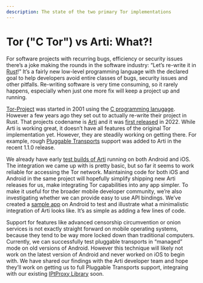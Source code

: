 ```yaml
---
description: The state of the two primary Tor implementations
---
```


# Tor ("C Tor") vs Arti: What?!

For software projects with recurring bugs, efficiency or security issues there’s a joke making the rounds in the software industry: “Let’s re-write it in [Rust](https://en.wikipedia.org/wiki/Rust\_\(programming\_language\))!” It’s a fairly new low-level programming language with the declared goal to help developers avoid entire classes of bugs, security issues and other pitfalls. Re-writing software is very time consuming, so it rarely happens, especially when just one more fix will keep a project up and running.

[Tor-Project](https://torproject.org/) was started in 2001 using the [C programming lanugage](https://en.wikipedia.org/wiki/C\_\(programming\_language\)). However a few years ago they set out to actually re-write their project in Rust. That projects codename is [Arti](https://arti.torproject.org/) and it was [first released](https://blog.torproject.org/arti\_100\_released/) in 2022. While Arti is working great, it doesn’t have all features of the original Tor implementation yet. However, they are steadily working on getting there. For example, rough [Pluggable Transports](https://www.pluggabletransports.info/) support was added to Arti in the recent 1.1.0 release.

We already have early [test builds of Arti](https://gitlab.com/guardianproject/arti-mobile-ex/) running on both Android and iOS. The integration we came up with is pretty basic, but so far it seems to work reliable for accessing the Tor network. Maintaining code for both iOS and Android in the same project will hopefully simplify shipping new Arti releases for us, make integrating Tor capabilities into any app simpler. To make it useful for the broader mobile developer community, we’re also investigating whether we can provide easy to use API bindings. We’ve created a [sample app](https://gitlab.com/guardianproject/arti-mobile-ex/-/tree/main/android/sample) on Android to test and illustrate what a minimalistic integration of Arti looks like. It’s as simple as adding a few lines of code.

Support for features like advanced censorship circumvention or onion services is not exactly straight forward on mobile operating systems, because they tend to be way more locked down than traditional computers. Currently, we can successfully test pluggable transports in “managed” mode on old versions of Android. However this technique will likely not work on the latest version of Android and never worked on iOS to begin with. We have shared our findings with the Arti developer team and hope they’ll work on getting us to full Pluggable Transports support, integraing with our existing [IPtProxy Library](https://gitlab.com/guardianproject/IPtProxy) soon.
